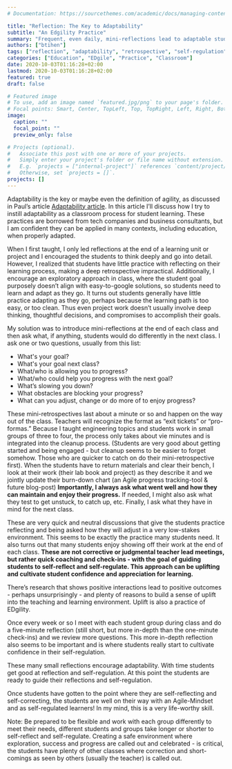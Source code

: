 ```yaml
---
# Documentation: https://sourcethemes.com/academic/docs/managing-content/

title: "Reflection: The Key to Adaptability"
subtitle: "An Edgility Practice"
summary: "Frequent, even daily, mini-reflections lead to adaptable students and curriculums. Ideally, guide the students to where they are comfortable to self-reflect with you. This of course means guiding the kids to where they have the confidence and insight to self-reflect and self-correct instead of relying (or even fearing) external assessment and correction."
authors: ["btihen"]
tags: ["reflection", "adaptability", "retrospective", "self-regulation", "uplift"]
categories: ["Education", "EDgile", "Practice", "Classroom"]
date: 2020-10-03T01:16:28+02:00
lastmod: 2020-10-03T01:16:28+02:00
featured: true
draft: false

# Featured image
# To use, add an image named `featured.jpg/png` to your page's folder.
# Focal points: Smart, Center, TopLeft, Top, TopRight, Left, Right, BottomLeft, Bottom, BottomRight.
image:
  caption: ""
  focal_point: ""
  preview_only: false

# Projects (optional).
#   Associate this post with one or more of your projects.
#   Simply enter your project's folder or file name without extension.
#   E.g. `projects = ["internal-project"]` references `content/project/deep-learning/index.md`.
#   Otherwise, set `projects = []`.
projects: []
---
```

Adaptability is the key or maybe even the definition of agility, as discussed in Paul’s article [Adaptability article](/blog/edgility_pmagnuson_adaptability). In this article I’ll discuss how I try to instill adaptability as a classroom process for student learning. These practices are borrowed from tech companies and business consultants, but I am confident they can be applied in many contexts, including education, when properly adapted.

When I first taught, I only led reflections at the end of a learning unit or project and I encouraged the students to think deeply and go into detail. However, I realized that students have little practice with reflecting on their learning process, making a deep retrospective impractical. Additionally, I encourage an exploratory approach in class, where the student goal purposely doesn’t align with easy-to-google solutions, so students need to learn and adapt as they go. It turns out students generally have little practice adapting as they go, perhaps because the learning path is too easy, or too clean. Thus even project work doesn’t usually involve deep thinking, thoughtful decisions, and compromises to accomplish their goals.

My solution was to introduce mini-reflections at the end of each class and then ask what, if anything, students would do differently in the next class. I ask one or two questions, usually from this list:

* What's your goal?
* What's your goal next class?
* What/who is allowing you to progress?
* What/who could help you progress with the next goal?
* What’s slowing you down?
* What obstacles are blocking your progress?
* What can you adjust, change or do more of to enjoy progress?

These mini-retrospectives last about a minute or so and happen on the way out of the class. Teachers will recognize the format as “exit tickets” or “pro-formas.” Because I taught engineering topics and students work in small groups of three to four, the process only takes about vie minutes and is integrated into the cleanup process. (Students are very good about getting started and being engaged - but cleanup seems to be easier to forget somehow. Those who are quicker to catch on do their mini-retrospective first). When the students have to return materials and clear their bench, I look at their work (their lab book and project) as they describe it and we jointly update their burn-down chart (an Agile progress tracking-tool & future blog-post) **Importantly, I always ask what went well and how they can maintain and enjoy their progress.** If needed, I might also ask what they test to get unstuck, to catch up, etc.  Finally, I ask what they have in mind for the next class.

These are very quick and neutral discussions that give the students practice reflecting and being asked how they will adjust in a very low-stakes environment. This seems to be exactly the practice many students need. It also turns out that many students enjoy showing off their work at the end of each class. **These are not corrective or judgmental teacher lead meetings, but rather quick coaching and check-ins - with the goal of guiding students to self-reflect and self-regulate. This approach can be uplifting and cultivate student confidence and appreciation for learning.**

There’s research that shows positive interactions lead to positive outcomes - perhaps unsurprisingly - and plenty of reasons to build a sense of uplift into the teaching and learning environment. Uplift is also a practice of EDgility.

Once every week or so I meet with each student group during class and do a five-minute reflection (still short, but more in-depth than the one-minute check-ins) and we review more questions.  This more in-depth reflection also seems to be important and is where students really start to cultivate confidence in their self-regulation.

These many small reflections encourage adaptability. With time students get good at reflection and self-regulation. At this point the students are ready to guide their reflections and self-regulation.

Once students have gotten to the point where they are self-reflecting and self-correcting, the students are well on their way with an Agile-Mindset and as self-regulated learners! In my mind, this is a very life-worthy skill.

Note: Be prepared to be flexible and work with each group differently to meet their needs, different students and groups take longer or shorter to self-reflect and self-regulate. Creating a safe environment where exploration, success and progress are called out and celebrated - is critical, the students have plenty of other classes where correction and short-comings as seen by others (usually the teacher) is called out.
